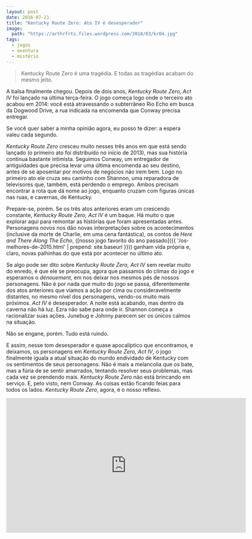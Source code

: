 ```yaml
---
layout: post
date: 2016-07-21
title: "Kentucky Route Zero: Ato IV é desesperador"
image:
  path: "https://arthrfrts.files.wordpress.com/2018/03/kr04.jpg"
tags:
  - jogos
  - aventura
  - mistério
---
```


> Kentucky Route Zero é uma tragédia. E todas as tragédias acabam do mesmo jeito.

A balsa finalmente chegou. Depois de dois anos, _Kentucky Route Zero, Act IV_ foi lançado na última terça-feira. O jogo começa logo onde o terceiro ato acabou em 2014: você está atravessando o subterrâneo Rio Echo em busca da Dogwood Drive, a rua indicada na encomenda que Conway precisa entregar.

Se você quer saber a minha opinião agora, eu posso te dizer: a espera valeu cada segundo.

_Kentucky Route Zero_ cresceu muito nesses três anos em que está sendo lançado (o primeiro ato foi distribuído no início de 2013), mas sua história continua bastante intimista. Seguimos Conway, um entregador de antiguidades que precisa levar uma última encomenda ao seu destino, antes de se aposentar por motivos de negócios não irem bem. Logo no primeiro ato ele cruza seu caminho com Shannon, uma reparadora de televisores que, também, está perdendo o emprego. Ambos precisam encontrar a rota que dá nome ao jogo, enquanto cruzam com figuras únicas nas ruas, e cavernas, de Kentucky.

Prepare-se, porém. Se os três atos anteriores eram um crescendo constante, _Kentucky Route Zero, Act IV_ é um baque. Há muito o que explorar aqui para remontar as histórias que foram apresentadas antes. Personagens novos nos dão novas interpretações sobre os acontecimentos (inclusive da morte de Charlie, em uma cena fantástica), os contos de _Here and There Along The Echo_, ([nosso jogo favorito do ano passado]({{ '/os-melhores-de-2015.html' | prepend: site.baseurl }})) ganham vida própria e, claro, novas palhinhas do que está por acontecer no último ato.

Se algo pode ser dito sobre _Kentucky Route Zero, Act IV_ sem revelar muito do enredo, é que ele se preocupa, agora que passamos do clímax do jogo e esperamos o _dénouement_, em nos deixar nos mesmos pés de nossos personagens. Não é por nada que muito do jogo se passa, diferentemente dos atos anteriores que víamos a ação por cima ou consideravelmente distantes, no mesmo nível dos personagens, vendo-os muito mais próximos. _Act IV_ é desesperador. A noite está acabando, mas dentro da caverna não há luz. Ezra não sabe para onde ir. Shannon começa a racionalizar suas ações. Junebug e Johnny parecem ser os únicos calmos na situação.

Não se engane, porém. Tudo está ruindo.

E assim, nesse tom desesperador e quase apocalíptico que encontramos, e deixamos, os personagens em _Kentucky Route Zero, Act IV_, o jogo finalmente iguala a atual situação do mundo endividado de Kentucky com os sentimentos de seus personagens. Não é mais a melancolia que os bate, mas a fúria de se sentir amarrados, tentando resolver seus problemas, mas cada vez se prendendo mais. _Kentucky Route Zero_ não está brincando em serviço. E, pelo visto, nem Conway. As coisas estão ficando feias para todos os lados. _Kentucky Route Zero_, agora, é o nosso reflexo.

<iframe width="640" height="360" src="https://www.youtube.com/embed/9bFCNFqf_-0" frameborder="0" allow="autoplay; encrypted-media" allowfullscreen></iframe>
